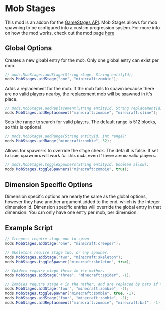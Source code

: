 # Mob Stages

This mod is an addon for the [GameStages API](https://minecraft.curseforge.com/projects/game-stages). Mob Stages allows for mob spawning to be configured into a custom progression system. For more info on how the mod works, check out the mod page [here](https://minecraft.curseforge.com/projects/mob-stages)

## Global Options

Creates a new gloabl entry for the mob. Only one global entry can exist per mob.

```java
// mods.MobStages.addStage(String stage, String entityId);
mods.MobStages.addStage("one", "minecraft:zombie");
```

Adds a replacement for the mob. If the mob fails to spawn because there are no valid players nearby, the replacement mob will be spawned in it's place.

```java
// mods.MobStages.addReplacement(String entityId, String replacementId);
mods.MobStages.addReplacement("minecraft:zombie", "minecraft:slime");
```

Sets the range to search for valid players. The default range is 512 blocks, so this is optional.

```java
// mods.MobStages.addRange(String entityId, int range);
mods.MobStages.addRange("minecraft:zombie", 32);
```

Allows for spawners to override the stage check. The default is false. If set to true, spawners will work for this mob, even if there are no valid players.

```java
// mods.MobStages.toggleSpawners(String entityId, boolean allow);
mods.MobStages.toggleSpawners("minecraft:zombie", true);
```

## Dimension Specific Options

Dimension specific options are nearly the same as the global options, however they have another argument added to the end, which is the Integer dimension id. Dimension specific entries will override the global entry in that dimension. You can only have one entry per mob, per dimension.

## Example Script

```java
// Creepers require stage one to spawn
mods.MobStages.addStage("one", "minecraft:creeper");

// Skeletons require stage two, or any spawner.
mods.MobStages.addStage("two", "minecraft:skeleton");
mods.MobStages.toggleSpawner("minecraft:skeleton", true);

// Spiders require stage three in the nether.
mods.MobStages.addStage("three", "minecraft:spider", -1);

// Zombies require stage 4 in the nether, and are replaced by bats if they can't.
mods.MobStages.addStage("four", "minecraft:zombie", -1);
mods.MobStages.toggleSpawner("minecraft:zombie", true, -1);
mods.MobStages.addStage("four", "minecraft:zombie", -1);
mods.MobStages.addReplacement("minecraft:zombie", "minecraft:bat", -1);
```